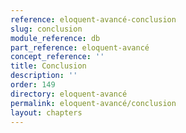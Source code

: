 ```yaml
---
reference: eloquent-avancé-conclusion
slug: conclusion
module_reference: db
part_reference: eloquent-avancé
concept_reference: ''
title: Conclusion
description: ''
order: 149
directory: eloquent-avancé
permalink: eloquent-avancé/conclusion
layout: chapters
---
```

